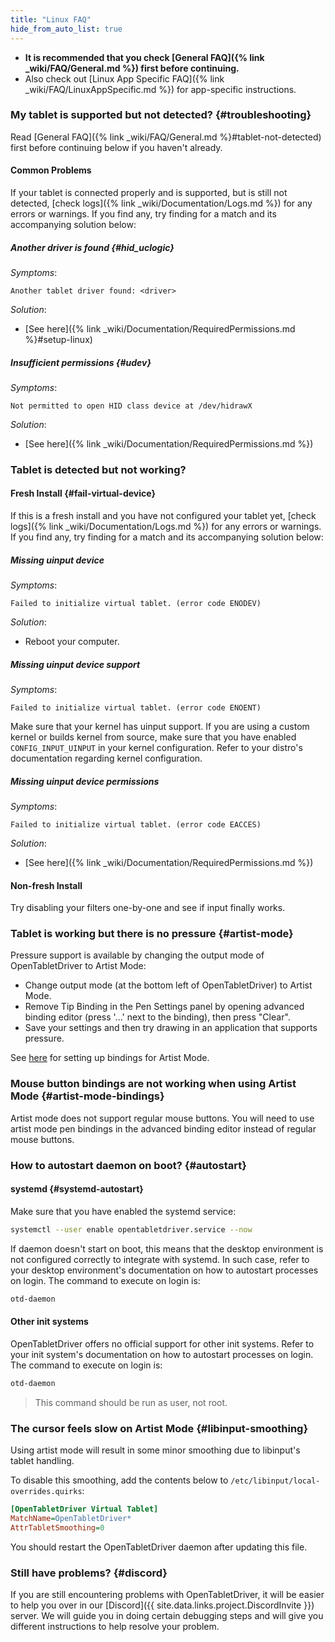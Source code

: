 ```yaml
---
title: "Linux FAQ"
hide_from_auto_list: true
---
```


- **It is recommended that you check [General FAQ]({% link _wiki/FAQ/General.md %})
first before continuing.**
- Also check out [Linux App Specific FAQ]({% link _wiki/FAQ/LinuxAppSpecific.md %}) for app-specific instructions.

### My tablet is supported but not detected? {#troubleshooting}

Read [General FAQ]({% link _wiki/FAQ/General.md %}#tablet-not-detected) first before continuing below if you haven't already.

#### Common Problems

If your tablet is connected properly and is supported, but is still not detected, [check logs]({% link _wiki/Documentation/Logs.md %}) for any errors or warnings. If you find any, try finding for a match and its accompanying solution below:

##### Another driver is found {#hid_uclogic}

*Symptoms*:

```otdlog
Another tablet driver found: <driver>
```

*Solution*:

- [See here]({% link _wiki/Documentation/RequiredPermissions.md %}#setup-linux)

##### Insufficient permissions {#udev}

*Symptoms*:

```otdlog
Not permitted to open HID class device at /dev/hidrawX
```

*Solution*:

- [See here]({% link _wiki/Documentation/RequiredPermissions.md %})

### Tablet is detected but not working?

#### Fresh Install {#fail-virtual-device}

If this is a fresh install and you have not configured your tablet yet, [check logs]({% link _wiki/Documentation/Logs.md %}) for any errors or warnings. If you find any, try finding for a match and its accompanying solution below:

##### Missing uinput device

*Symptoms*:

```otdlog
Failed to initialize virtual tablet. (error code ENODEV)
```

*Solution*:

- Reboot your computer.

##### Missing uinput device support

*Symptoms*:

```otdlog
Failed to initialize virtual tablet. (error code ENOENT)
```

Make sure that your kernel has uinput support. If you are using a custom kernel or builds kernel from source, make sure that you have enabled `CONFIG_INPUT_UINPUT` in your kernel configuration. Refer to your distro's documentation regarding kernel configuration.

##### Missing uinput device permissions

*Symptoms*:

```otdlog
Failed to initialize virtual tablet. (error code EACCES)
```

*Solution*:

- [See here]({% link _wiki/Documentation/RequiredPermissions.md %})

#### Non-fresh Install

Try disabling your filters one-by-one and see if input finally works.

### Tablet is working but there is no pressure {#artist-mode}

Pressure support is available by changing the output mode of OpenTabletDriver to Artist Mode:

- Change output mode (at the bottom left of OpenTabletDriver) to Artist Mode.
- Remove Tip Binding in the Pen Settings panel by opening advanced binding editor (press '...' next to the binding), then press "Clear".
- Save your settings and then try drawing in an application that supports pressure.

See [here](#artist-mode-bindings) for setting up bindings for Artist Mode.

### Mouse button bindings are not working when using Artist Mode {#artist-mode-bindings}

Artist mode does not support regular mouse buttons. You will need to use artist mode pen bindings in the advanced binding editor instead of regular mouse buttons.

### How to autostart daemon on boot? {#autostart}

#### systemd {#systemd-autostart}

Make sure that you have enabled the systemd service:

```bash
systemctl --user enable opentabletdriver.service --now
```

If daemon doesn't start on boot, this means that the desktop environment is not configured correctly to integrate with systemd. In such case, refer to your desktop environment's documentation on how to autostart processes on login. The command to execute on login is:

```bash
otd-daemon
```

#### Other init systems

OpenTabletDriver offers no official support for other init systems. Refer to your init system's documentation on how to autostart processes on login. The command to execute on login is:

```bash
otd-daemon
```

> This command should be run as user, not root.

### The cursor feels slow on Artist Mode {#libinput-smoothing}

Using artist mode will result in some minor smoothing due to libinput's tablet handling.

To disable this smoothing, add the contents below to `/etc/libinput/local-overrides.quirks`:

```ini
[OpenTabletDriver Virtual Tablet]
MatchName=OpenTabletDriver*
AttrTabletSmoothing=0
```

You should restart the OpenTabletDriver daemon after updating this file.

### Still have problems? {#discord}

If you are still encountering problems with OpenTabletDriver, it will be easier to help you over in our [Discord]({{ site.data.links.project.DiscordInvite }}) server. We will guide you in doing certain debugging steps and will give you different instructions to help resolve your problem.
